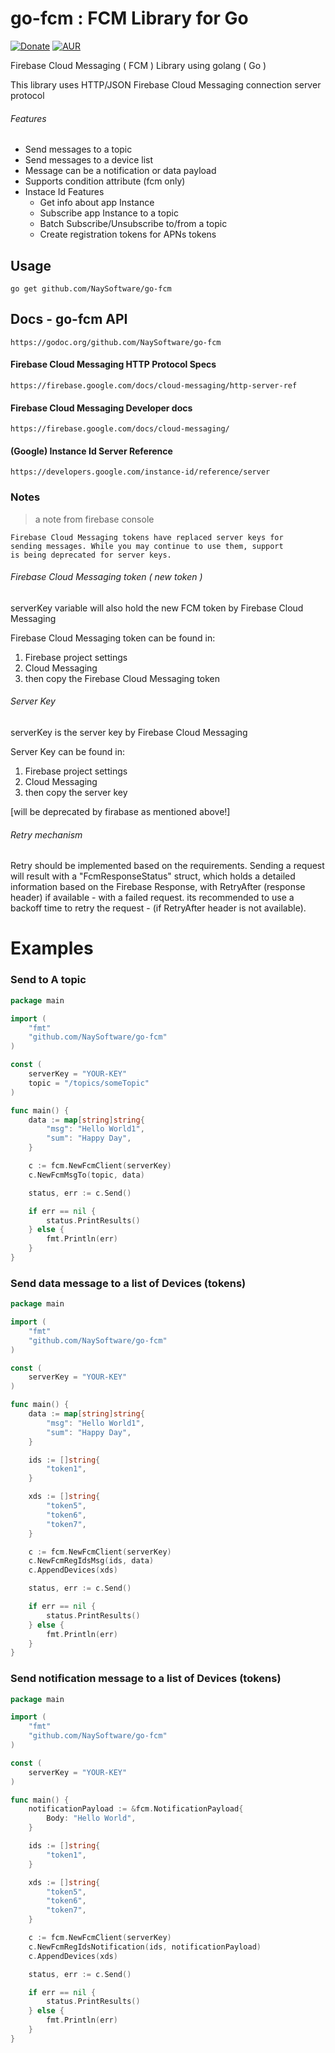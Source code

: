 # go-fcm : FCM Library for Go

[![Donate](https://img.shields.io/badge/Donate-PayPal-green.svg?style=flat-square)](https://www.paypal.com/cgi-bin/webscr?cmd=_donations&business=MYW4MY786JXFN&lc=GB&item_name=go%2dfcm%20development&item_number=go%2dfcm&currency_code=USD&bn=PP%2dDonationsBF%3abtn_donate_SM%2egif%3aNonHosted)
[![AUR](https://img.shields.io/aur/license/yaourt.svg?style=flat-square)](https://github.com/NaySoftware/go-fcm/blob/master/LICENSE)

Firebase Cloud Messaging ( FCM ) Library using golang ( Go )

This library uses HTTP/JSON Firebase Cloud Messaging connection server protocol


###### Features

* Send messages to a topic
* Send messages to a device list
* Message can be a notification or data payload
* Supports condition attribute (fcm only)
* Instace Id Features
	- Get info about app Instance
	- Subscribe app Instance to a topic
	- Batch Subscribe/Unsubscribe to/from a topic
	- Create registration tokens for APNs tokens



## Usage

```
go get github.com/NaySoftware/go-fcm
```

## Docs - go-fcm API
```
https://godoc.org/github.com/NaySoftware/go-fcm
```

####  Firebase Cloud Messaging HTTP Protocol Specs
```
https://firebase.google.com/docs/cloud-messaging/http-server-ref
```

#### Firebase Cloud Messaging Developer docs
```
https://firebase.google.com/docs/cloud-messaging/
```

#### (Google) Instance Id Server Reference
```
https://developers.google.com/instance-id/reference/server
```
### Notes




> a note from firebase console

```
Firebase Cloud Messaging tokens have replaced server keys for
sending messages. While you may continue to use them, support
is being deprecated for server keys.
```


###### Firebase Cloud Messaging token ( new token )

serverKey variable will also hold the new FCM token by Firebase Cloud Messaging

Firebase Cloud Messaging token can be found in:

1. Firebase project settings
2. Cloud Messaging
3. then copy the Firebase Cloud Messaging token


###### Server Key

serverKey is the server key by Firebase Cloud Messaging

Server Key can be found in:

1. Firebase project settings
2. Cloud Messaging
3. then copy the server key

[will be deprecated by firabase as mentioned above!]

###### Retry mechanism

Retry should be implemented based on the requirements.
Sending a request will result with a "FcmResponseStatus" struct, which holds
a detailed information based on the Firebase Response, with RetryAfter
(response header) if available - with a failed request.
its recommended to use a backoff time to retry the request - (if RetryAfter
	header is not available).




# Examples

### Send to A topic

```go
package main

import (
	"fmt"
	"github.com/NaySoftware/go-fcm"
)

const (
	serverKey = "YOUR-KEY"
	topic = "/topics/someTopic"
)

func main() {
	data := map[string]string{
		"msg": "Hello World1",
		"sum": "Happy Day",
	}

	c := fcm.NewFcmClient(serverKey)
	c.NewFcmMsgTo(topic, data)

	status, err := c.Send()

	if err == nil {
		status.PrintResults()
	} else {
		fmt.Println(err)
	}
}
```

### Send data message to a list of Devices (tokens)

```go
package main

import (
	"fmt"
	"github.com/NaySoftware/go-fcm"
)

const (
	serverKey = "YOUR-KEY"
)

func main() {
	data := map[string]string{
		"msg": "Hello World1",
		"sum": "Happy Day",
	}

	ids := []string{
		"token1",
	}

	xds := []string{
		"token5",
		"token6",
		"token7",
	}

	c := fcm.NewFcmClient(serverKey)
	c.NewFcmRegIdsMsg(ids, data)
	c.AppendDevices(xds)

	status, err := c.Send()

	if err == nil {
		status.PrintResults()
	} else {
		fmt.Println(err)
	}
}
```

### Send notification message to a list of Devices (tokens)

```go
package main

import (
	"fmt"
	"github.com/NaySoftware/go-fcm"
)

const (
	serverKey = "YOUR-KEY"
)

func main() {
	notificationPayload := &fcm.NotificationPayload{
		Body: "Hello World",
	}

	ids := []string{
		"token1",
	}

	xds := []string{
		"token5",
		"token6",
		"token7",
	}

	c := fcm.NewFcmClient(serverKey)
	c.NewFcmRegIdsNotification(ids, notificationPayload)
	c.AppendDevices(xds)

	status, err := c.Send()

	if err == nil {
		status.PrintResults()
	} else {
		fmt.Println(err)
	}
}
```
